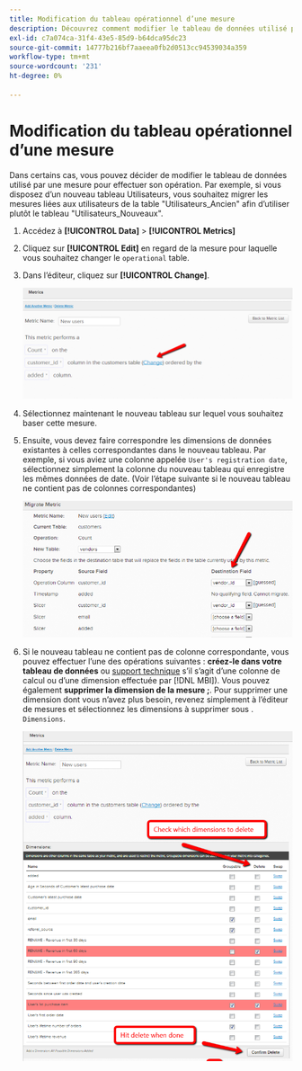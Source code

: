 ```yaml
---
title: Modification du tableau opérationnel d’une mesure
description: Découvrez comment modifier le tableau de données utilisé par une mesure pour effectuer son fonctionnement.
exl-id: c7a074ca-31f4-43e5-85d9-b64dca95dc23
source-git-commit: 14777b216bf7aaeea0fb2d0513cc94539034a359
workflow-type: tm+mt
source-wordcount: '231'
ht-degree: 0%

---
```


# Modification du tableau opérationnel d’une mesure

Dans certains cas, vous pouvez décider de modifier le tableau de données utilisé par une mesure pour effectuer son opération. Par exemple, si vous disposez d’un nouveau tableau Utilisateurs, vous souhaitez migrer les mesures liées aux utilisateurs de la table &quot;Utilisateurs\_Ancien&quot; afin d’utiliser plutôt le tableau &quot;Utilisateurs\_Nouveaux&quot;.

1. Accédez à **[!UICONTROL Data]** > **[!UICONTROL Metrics]**
1. Cliquez sur **[!UICONTROL Edit]** en regard de la mesure pour laquelle vous souhaitez changer le `operational` table.
1. Dans l’éditeur, cliquez sur **[!UICONTROL Change]**.

   ![](../../assets/change-metrics-1.png)
1. Sélectionnez maintenant le nouveau tableau sur lequel vous souhaitez baser cette mesure.
1. Ensuite, vous devez faire correspondre les dimensions de données existantes à celles correspondantes dans le nouveau tableau. Par exemple, si vous aviez une colonne appelée `User's registration date`, sélectionnez simplement la colonne du nouveau tableau qui enregistre les mêmes données de date. (Voir l’étape suivante si le nouveau tableau ne contient pas de colonnes correspondantes)

   ![](../../assets/change-metrics-2.png)

1. Si le nouveau tableau ne contient pas de colonne correspondante, vous pouvez effectuer l’une des opérations suivantes : **créez-le dans votre tableau de données** ou [support technique](https://experienceleague.adobe.com/docs/commerce-knowledge-base/kb/troubleshooting/miscellaneous/mbi-service-policies.html?lang=en) s’il s’agit d’une colonne de calcul ou d’une dimension effectuée par [!DNL MBI]). Vous pouvez également **supprimer la dimension de la mesure ;**. Pour supprimer une dimension dont vous n’avez plus besoin, revenez simplement à l’éditeur de mesures et sélectionnez les dimensions à supprimer sous . `Dimensions`.

   ![](../../assets/change-metrics-3.png)
